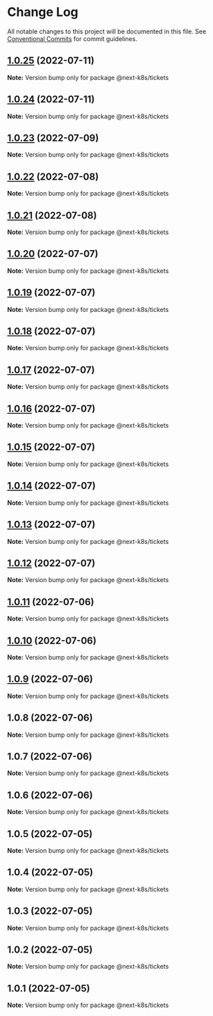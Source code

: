 # Change Log

All notable changes to this project will be documented in this file.
See [Conventional Commits](https://conventionalcommits.org) for commit guidelines.

## [1.0.25](https://github.com/mathiscode/next-k8s/compare/@next-k8s/tickets@1.0.24...@next-k8s/tickets@1.0.25) (2022-07-11)

**Note:** Version bump only for package @next-k8s/tickets





## [1.0.24](https://github.com/mathiscode/next-k8s/compare/@next-k8s/tickets@1.0.23...@next-k8s/tickets@1.0.24) (2022-07-11)

**Note:** Version bump only for package @next-k8s/tickets





## [1.0.23](https://github.com/mathiscode/next-k8s/compare/@next-k8s/tickets@1.0.22...@next-k8s/tickets@1.0.23) (2022-07-09)

**Note:** Version bump only for package @next-k8s/tickets





## [1.0.22](https://github.com/mathiscode/next-k8s/compare/@next-k8s/tickets@1.0.21...@next-k8s/tickets@1.0.22) (2022-07-08)

**Note:** Version bump only for package @next-k8s/tickets





## [1.0.21](https://github.com/mathiscode/next-k8s-boilerplate/compare/@next-k8s/tickets@1.0.20...@next-k8s/tickets@1.0.21) (2022-07-08)

**Note:** Version bump only for package @next-k8s/tickets





## [1.0.20](https://github.com/mathiscode/next-k8s-boilerplate/compare/@next-k8s/tickets@1.0.19...@next-k8s/tickets@1.0.20) (2022-07-07)

**Note:** Version bump only for package @next-k8s/tickets





## [1.0.19](https://github.com/mathiscode/next-k8s-boilerplate/compare/@next-k8s/tickets@1.0.18...@next-k8s/tickets@1.0.19) (2022-07-07)

**Note:** Version bump only for package @next-k8s/tickets





## [1.0.18](https://github.com/mathiscode/next-k8s-boilerplate/compare/@next-k8s/tickets@1.0.17...@next-k8s/tickets@1.0.18) (2022-07-07)

**Note:** Version bump only for package @next-k8s/tickets





## [1.0.17](https://github.com/mathiscode/next-k8s-boilerplate/compare/@next-k8s/tickets@1.0.16...@next-k8s/tickets@1.0.17) (2022-07-07)

**Note:** Version bump only for package @next-k8s/tickets





## [1.0.16](https://github.com/mathiscode/next-k8s-boilerplate/compare/@next-k8s/tickets@1.0.15...@next-k8s/tickets@1.0.16) (2022-07-07)

**Note:** Version bump only for package @next-k8s/tickets





## [1.0.15](https://github.com/mathiscode/next-k8s-boilerplate/compare/@next-k8s/tickets@1.0.14...@next-k8s/tickets@1.0.15) (2022-07-07)

**Note:** Version bump only for package @next-k8s/tickets





## [1.0.14](https://github.com/mathiscode/next-k8s-boilerplate/compare/@next-k8s/tickets@1.0.13...@next-k8s/tickets@1.0.14) (2022-07-07)

**Note:** Version bump only for package @next-k8s/tickets





## [1.0.13](https://github.com/mathiscode/next-k8s-boilerplate/compare/@next-k8s/tickets@1.0.12...@next-k8s/tickets@1.0.13) (2022-07-07)

**Note:** Version bump only for package @next-k8s/tickets





## [1.0.12](https://github.com/mathiscode/next-k8s-boilerplate/compare/@next-k8s/tickets@1.0.11...@next-k8s/tickets@1.0.12) (2022-07-07)

**Note:** Version bump only for package @next-k8s/tickets





## [1.0.11](https://github.com/mathiscode/next-k8s-boilerplate/compare/@next-k8s/tickets@1.0.10...@next-k8s/tickets@1.0.11) (2022-07-06)

**Note:** Version bump only for package @next-k8s/tickets





## [1.0.10](https://github.com/mathiscode/next-k8s-boilerplate/compare/@next-k8s/tickets@1.0.9...@next-k8s/tickets@1.0.10) (2022-07-06)

**Note:** Version bump only for package @next-k8s/tickets





## [1.0.9](https://github.com/mathiscode/next-k8s-boilerplate/compare/@next-k8s/tickets@1.0.8...@next-k8s/tickets@1.0.9) (2022-07-06)

**Note:** Version bump only for package @next-k8s/tickets





## 1.0.8 (2022-07-06)

**Note:** Version bump only for package @next-k8s/tickets





## 1.0.7 (2022-07-06)

**Note:** Version bump only for package @next-k8s/tickets





## 1.0.6 (2022-07-06)

**Note:** Version bump only for package @next-k8s/tickets





## 1.0.5 (2022-07-05)

**Note:** Version bump only for package @next-k8s/tickets





## 1.0.4 (2022-07-05)

**Note:** Version bump only for package @next-k8s/tickets





## 1.0.3 (2022-07-05)

**Note:** Version bump only for package @next-k8s/tickets





## 1.0.2 (2022-07-05)

**Note:** Version bump only for package @next-k8s/tickets





## 1.0.1 (2022-07-05)

**Note:** Version bump only for package @next-k8s/tickets
